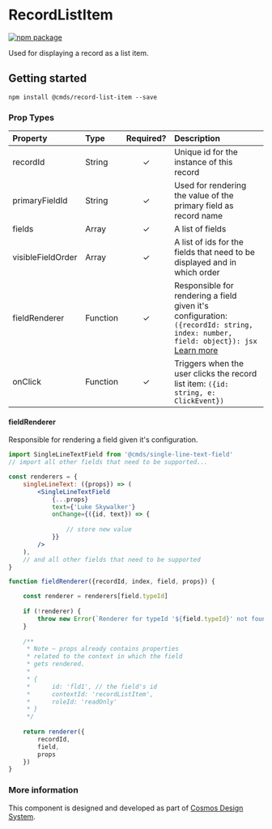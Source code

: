 # RecordListItem

[![npm package][npm-badge]][npm]

Used for displaying a record as a list item.	

## Getting started

````
npm install @cmds/record-list-item --save
````

### Prop Types

| Property | Type | Required? | Description |
|:---|:---|:---:|:---|
| recordId | String | ✓ | Unique id for the instance of this record |
| primaryFieldId | String | ✓ | Used for rendering the value of the primary field as record name |
| fields | Array | ✓ | A list of fields |
| visibleFieldOrder | Array | ✓ | A list of ids for the fields that need to be displayed and in which order |
| fieldRenderer | Function | ✓ | Responsible for rendering a field given it's configuration: `({recordId: string, index: number, field: object}): jsx` [Learn more](#fieldRenderer) |
| onClick | Function | ✓ | Triggers when the user clicks the record list item: `({id: string, e: ClickEvent})` |

#### fieldRenderer

Responsible for rendering a field given it's configuration.

```jsx harmony
import SingleLineTextField from '@cmds/single-line-text-field'
// import all other fields that need to be supported...

const renderers = {
    singleLineText: ({props}) => (
        <SingleLineTextField
            {...props}
            text={'Luke Skywalker'}
            onChange={({id, text}) => {
                
                // store new value
            }}
        />
    ),
    // and all other fields that need to be supported
}

function fieldRenderer({recordId, index, field, props}) {

    const renderer = renderers[field.typeId]
    
    if (!renderer) {
        throw new Error(`Renderer for typeId '${field.typeId}' not found`)
    }
    
    /**
     * Note — props already contains properties
     * related to the context in which the field
     * gets rendered.
     * 
     * {
     *      id: 'fld1', // the field's id
     *      contextId: 'recordListItem',
     *      roleId: 'readOnly'
     * }
     */
    
    return renderer({ 
        recordId, 
        field,
        props
    })
}
```

### More information

This component is designed and developed as part of [Cosmos Design System][cmds]. 

[cmds]: https://github.com/entercosmos/cosmos
[npm-badge]: https://img.shields.io/npm/v/@cmds/record-list-item.svg
[npm]: https://www.npmjs.org/package/@cmds/record-list-item
